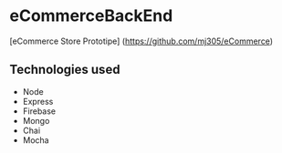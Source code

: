 # eCommerceBackEnd

[eCommerce Store Prototipe] (https://github.com/mj305/eCommerce)


## Technologies used
- Node
- Express
- Firebase
- Mongo
- Chai
- Mocha



